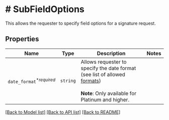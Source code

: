# # SubFieldOptions

This allows the requester to specify field options for a signature request.

## Properties

Name | Type | Description | Notes
------------ | ------------- | ------------- | -------------
| `date_format`<sup>*_required_</sup> | ```string``` |  Allows requester to specify the date format (see list of allowed [formats](https://app.hellosign.com/api/reference#DateFormats))<br><br>**Note**: Only available for Platinum and higher.  |  |

[[Back to Model list]](../../README.md#models) [[Back to API list]](../../README.md#endpoints) [[Back to README]](../../README.md)
